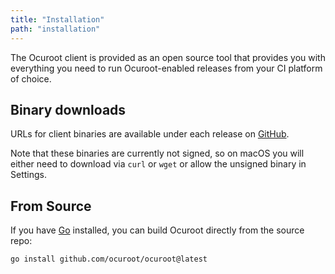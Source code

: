 ```yaml
---
title: "Installation"
path: "installation"
---
```


The Ocuroot client is provided as an open source tool that provides you with everything you
need to run Ocuroot-enabled releases from your CI platform of choice.

## Binary downloads

URLs for client binaries are available under each release on [GitHub](https://github.com/ocuroot/ocuroot/releases).

Note that these binaries are currently not signed, so on macOS you will either need to download via `curl` or `wget`
or allow the unsigned binary in Settings.

## From Source

If you have [Go](https://go.dev/) installed, you can build Ocuroot directly from the source repo:

```bash
go install github.com/ocuroot/ocuroot@latest
```

